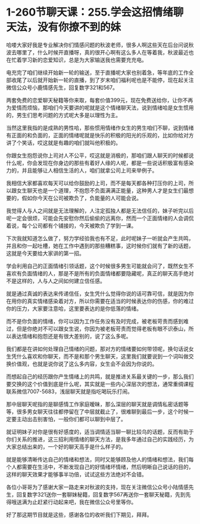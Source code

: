 # 1-260节聊天课：255.学会这招情绪聊天法，没有你撩不到的妹

哈喽大家好我是专业解决你们情感问题的秋波老师，很多人啊这些天在后台问说秋波去哪里了，什么时候开直播呀，真的很开心啊有这么多人在等着我，秋波最近也在忙着学习新的恋爱知识，总是为大家输送我也需要充充电。

电充完了咱们继续开始新一轮的输送，至于直播呢大家也别着急，等年底的工作全部收尾了以后就开始新一轮的直播，到了岁末咱们福利呢也是不能停，现在起关注微信公众号小鹿情感先生，回复数字321和567。

两套免费的恋爱聊天秘籍等你来取，每套价值399元，现在免费送给你，让你不再为爱情而烦恼，那咱们今天要讲的呢就是这个情绪聊天法，说到情绪哈是女生惯用的，男生们思考问题的方式呢大多是以理性为主。

当然这里我指的是成熟的男性哈，那些惯用情绪作女生的男生咱们不聊，说到情绪有正面的和负面的，正面的情绪呢就是快乐的积极的阳光的乐观的，比如你给对方讲了个笑话，哎这就是有趣的咱们就叫他积极的。

你跟女生抱怨说你上司对人不公平，哎这就是消极的，那咱们跟人聊天的时候都说什么呢，你会发现在你身边的那些有着好人缘的人呢，都是一些说话积极富有感染力的，并且能够让人相信生活的人，咱们就拿公司上司来举例子。

我相信大家都喜欢每天可以给你鼓励的上司，而不是每天都各种打压你的上司，所以跟女生聊天也是一个道理，不抱怨不负面满满正能量，这种男人才是女生们最想要的，假如你今天在公司被欺负了，负能量的人可能会说。

我觉得人与人之间就是无法理解的，人注定孤独人都是无法信任的，妹子听完以后呢一定会很烦，可能会先安慰你然后偷偷的远离你，然而一个正面情绪的人会调侃着说，每个公司都有个铺接的，今天被欺负了学到一课。

下次我就知道怎么做了，努力学经验我也有不足，此时呢妹子一听就会产生共鸣，并且和你一起吐槽，她在工作中遇到的那些糟糕事，这时候你们就有了新的话题，这就是今天要给大家讲的第一招。

学会利用自己的正面情绪引领话题，这个时候很多男生可能就会问了，既然女生不喜欢有负面情绪的人，那是不是所有的负面情绪都要隐藏呢，真正的聊天高手绝对不是这样的，人与人之间如何建立信任感。

就是通过真诚的表达来传递信任，女生凭什么觉得你说的话可靠可信，就是因为你在用你的真实情绪感染着对方，所以你需要在适当的时候表达你的伤感，你的难过你的压力，大家要注意哈，这里要表达的是你低落的情绪。

而不是你负面的情绪，你可以因为工作任务没有及时完成，被老板苛责而感到难过，但是你绝对不可以跟女生说，你因为被老板苛责而觉得老板有眼不识泰山，所以表达情绪和抱怨还是有很大差别的，说了这么多呢。

我们都是在讲如何处理自己情绪的问题，那对方的情绪要如何带领呢，换句话说女生凭什么喜欢和你聊天，而不是和那个男生聊天，这里我们就要说到一个词叫做交换价值观，也就是说你说了这么多内容，女生会不会因为你说的。

而想起自己的经历跟你产生情绪上的共鸣，就是推进关系最关键的一步，那么我们要交换的这个价值到底是什么呢，其实就是一些内心深层次的想法，通常重绸课程联系微信7007-5683，浅层聊天就是指吃喝玩乐打闹。

那中层聊天呢指的是聊感情工作家庭暧昧，那么深层的聊天就是调情私密话题等等，很多男女聊天往往都停留在了中层就截止了，很难聊到最后一步，这个时候一定要主动出击别害怕，一般你们都可以聊到中层了。

就证明妹子对你是很有好感度的，适当调情适当聊一聊比较乌的话题，反而有助于你们关系的推进，这三招利用情绪的聊天方法，是我多年通过自己的实践经历，为大家总结出来的，一个好的聊天高手是什么样子的。

就是能够清晰传达自己的情绪和想法，同时又能够顾及他人的情绪和想法，我们每个人都需要在生活中，不断发现自己的好情绪坏情绪，然后明晰自己说话的目的，这样的聊天效果才能够事半功倍，试试这些方法绝对不会错。

各位小哥哥为了感谢大家一路走来对秋波的支持，现在关注微信公众号小陆情感先生，回复数字321送你一套聊妹秘籍，回复数字567再送你一套聊天秘籍，先到先得哦送满为止赶紧行动起来吧，我在微信公众号里等你。

好了那这期节目就是这些，感谢各位的收听我们下期见，拜拜。